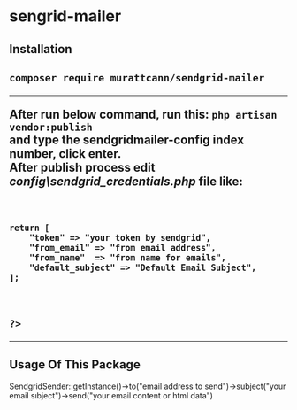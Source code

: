 # sengrid-mailer

<h2> Installation <h2>
<p>
  <code>composer require murattcann/sendgrid-mailer</code>
</p>
<hr>
<p>After run below command, run this: 
  <code>php artisan vendor:publish</code>
  <br>
  and type the <b>sendgridmailer-config</b> index number, click enter.
  <br>
  After publish process edit <i>config\sendgrid_credentials.php</i> file like: <br>
  <code>
 

    return [
        "token" => "your token by sendgrid",
        "from_email" => "from email address",
        "from_name"  => "from name for emails",
        "default_subject" => "Default Email Subject",
    ];
?>
  </code>
</p>
<hr>
<h2>Usage Of This Package</h2>
<p>
    SendgridSender::getInstance()->to("email address to send")->subject("your email sıbject")->send("your email content or html data")
</p>
